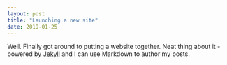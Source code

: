 ```yaml
---
layout: post
title: "Launching a new site"
date: 2019-01-25
---
```


Well. Finally got around to putting a website together. Neat thing about it - powered by [Jekyll](http://jekyllrb.com) and I can use Markdown to author my posts.
